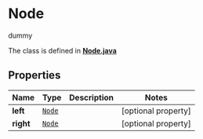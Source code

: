 

# Node

dummy

The class is defined in **[Node.java](../../src/main/java/org/openapitools/model/Node.java)**

## Properties

Name | Type | Description | Notes
------------ | ------------- | ------------- | -------------
**left** | [`Node`](Node.md) |  |  [optional property]
**right** | [`Node`](Node.md) |  |  [optional property]





